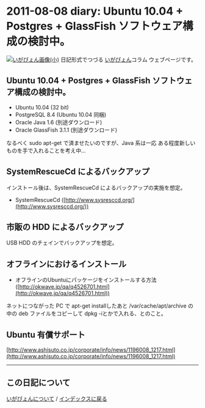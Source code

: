 2011-08-08 diary: Ubuntu 10.04 + Postgres + GlassFish ソフトウェア構成の検討中。
=====================================================================================================
[![いがぴょん画像(小)](https://igapyon.github.io/diary/images/iga200306s.jpg "いがぴょん")](https://igapyon.github.io/diary/memo/memoigapyon.html) 日記形式でつづる [いがぴょん](https://igapyon.github.io/diary/memo/memoigapyon.html)コラム ウェブページです。

## Ubuntu 10.04 + Postgres + GlassFish ソフトウェア構成の検討中。



*  Ubuntu 10.04 (32 bit)
*  PostgreSQL 8.4 (Ubuntu 10.04 同梱)
*  Oracle Java 1.6 (別途ダウンロード)
*  Oracle GlassFish 3.1.1 (別途ダウンロード)


なるべく sudo apt-get で済ませたいのですが、Java 系は一応 ある程度新しいものを手で入れることを考え中...


## SystemRescueCd によるバックアップ

インストール後は、SystemRescueCd によるバックアップの実施を想定。

*  SystemRescueCd  ([http://www.sysresccd.org/](http://www.sysresccd.org/))



## 市販の HDD によるバックアップ

USB HDD のチェインでバックアップを想定。


## オフラインにおけるインストール


 *  オフラインのUbuntuにパッケージをインストールする方法 ([http://okwave.jp/qa/q4526701.html](http://okwave.jp/qa/q4526701.html))


ネットにつながった PC で apt-get installしたあと /var/cache/apt/archive の 中の deb ファイルをコピーして dpkg -iとかで入れる、とのこと。


## Ubuntu 有償サポート

[http://www.ashisuto.co.jp/corporate/info/news/1196008_1217.html](http://www.ashisuto.co.jp/corporate/info/news/1196008_1217.html)



----------------------------------------------------------------------------------------------------

## この日記について
[いがぴょんについて](https://igapyon.github.io/diary/memo/memoigapyon.html) / [インデックスに戻る](https://igapyon.github.io/diary/idxall.html)
